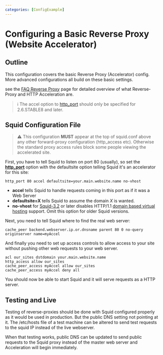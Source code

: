 ```yaml
---
categories: [ConfigExample]
---
```

# Configuring a Basic Reverse Proxy (Website Accelerator)


## Outline

This configuration covers the basic Reverse Proxy (Accelerator) config.
More advanced configurations all build on these basic settings.

see the [FAQ Reverse Proxy](/SquidFaq/ReverseProxy)
page for detailed overview of what Reverse-Proxy and HTTP Acceleration
are.

> :information_source:
  The accel option to
  [http_port](http://www.squid-cache.org/Doc/config/http_port)
  should only be specified for 2.6.STABLE8 and later.

## Squid Configuration File

> :warning:
    This configuration **MUST** appear at the top of squid.conf above any
    other forward-proxy configuration (http_access etc).
    Otherwise the standard proxy access rules block
    some people viewing the accelerated site.

First, you have to tell Squid to listen on port 80 (usually), so set the
**[http_port](http://www.squid-cache.org/Doc/config/http_port)**
option with the defaultsite option telling Squid it's an accelerator for
this site:

    http_port 80 accel defaultsite=your.main.website.name no-vhost

- **accel** tells Squid to handle requests coming in this port as if
    it was a Web Server
- **defaultsite=X** tells Squid to assume the domain *X* is wanted.
- **no-vhost** for
    [Squid-3.2](/Releases/Squid-3.2)
    or later disables HTTP/1.1 [domain based virtual
    hosting](/ConfigExamples/Reverse/VirtualHosting)
    support. Omit this option for older Squid versions.

Next, you need to tell Squid where to find the real web server:

    cache_peer backend.webserver.ip.or.dnsname parent 80 0 no-query originserver name=myAccel

And finally you need to set up access controls to allow access to your
site without pushing other web requests to your web server.

    acl our_sites dstdomain your.main.website.name
    http_access allow our_sites
    cache_peer_access myAccel allow our_sites
    cache_peer_access myAccel deny all

You should now be able to start Squid and it will serve requests as a
HTTP server.

## Testing and Live

Testing of reverse-proxies should be done with Squid configured properly
as it would be used in production. But the public DNS setting not
pointing at it. The /etc/hosts file of a test machine can be altered to
send test requests to the squid IP instead of the live webserver.

When that testing works, public DNS can be updated to send public
requests to the Squid proxy instead of the master web server and
Acceleration will begin immediately.
